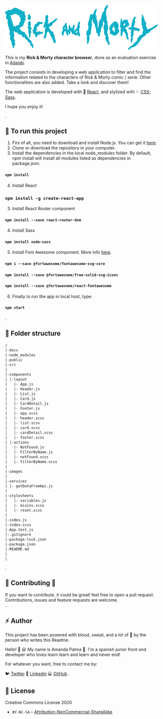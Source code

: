 

![Rick and Morty image](https://github.com/Adalab/modulo-3-evaluacion-final-amandapalma/blob/styles/src/images/Rick_and_Morty_logo_blue.svg)

This is my **Rick & Morty character browser**, done as an evaluation exercise in [Adalab](https://adalab.es/).

The project consists in developing a web application to filter and find the information related to the characters of Rick & Morty comic / serie. Other functionalities are also added. Take a look and discover them!

The web application is developed with :crystal_ball: [React](https://reactjs.org/), and stylized with :sparkles: [CSS-Sass](https://sass-lang.com/). 

I hope you enjoy it!

.<br />
## :wrench: To run this project

1. Firs of all, you need to download and install Node.js. You can get it [here](https://nodejs.org/es/download/).<br />
2. Clone or download the repository in your computer.<br />
3. Install the dependencies in the local node_modules folder. By default, npm install will install all modules listed as dependencies in package.json.

#### `npm install`

4. Install React

### `npm install -g create-react-app`

3. Install React Router component

#### `npm install --save react-router-dom`

4. Install Sass

#### `npm install node-sass`

5. Install Font Awesome component. More info [here](https://fontawesome.com/how-to-use/on-the-web/using-with/react).

#### `npm i --save @fortawesome/fontawesome-svg-core`
#### `npm install --save @fortawesome/free-solid-svg-icons`
#### `npm install --save @fortawesome/react-fontawesome`

6. Finally to run the app in local host, type: 

#### `npm start`


.<br />
## :file_folder: Folder structure

```
/
|-docs
|-node_modules
|-public
|-src
|
|-components
| |-layout
|   |- App.js
|   |- Header.js
|   |- List.js
|   |- Card.js
|   |- CardDetail.js
|   |- Footer.js
|   |- app.scss
|   |- header.scss
|   |- list.scss
|   |- card.scss
|   |- cardDetail.scss
|   |- footer.scss
| |-actions
|   |- NotFound.js
|   |- FilterByName.js
|   |- notFound.scss
|   |- filterByName.scss
|
|-images
|
|-services
| |- getDataFromApi.js
|
|-stylesheets
|   |- variables.js
|   |- mixins.scss
|   |- reset.scss
|
|-index.js
|-index.scss
|-App.test.js
|-.gitignore
|-package-lock.json
|-package.json
|-README.md
|
\

```
.<br />
## :handshake: Contributing :dancers:

If you want to contribute, it could be great! feel free to open a pull request.<br />
Contributions, issues and feature requests are welcome.<br />
.<br />
##  :zap: Author

This project has been powered with blood, sweat, and a lot of :purple_heart: by the person who writes this Readme.

Hello! :raising_hand: :smiley:
My name is Amanda Palma :palm_tree:. I'm a spanish junior front end developer who loves learn learn and learn and never end!

For whatever you want, free to contact me by:

:bird: [Twitter](https://twitter.com/amandapalmaav)
:briefcase: [Linkedin](https://www.linkedin.com/in/amanda~palma/)
:computer: [GitHub](https://github.com/amandapalma)
.<br />
## :memo: License

Creative Commons License 2020 <br />
* `BY-NC-SA` – [Attribution-NonCommercial-ShareAlike](https://github.com/idleberg/Creative-Commons-Markdown/blob/master/4.0/by-nc-sa.markdown)

